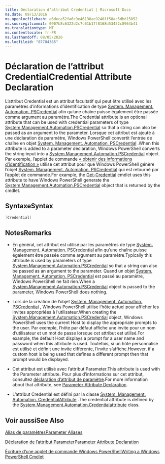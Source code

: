 ```yaml
---
title: Déclaration d’attribut Credential | Microsoft Docs
ms.date: 09/13/2016
ms.openlocfilehash: a6deca52fa6c9e46138ae92401f58ac5dbd15852
ms.sourcegitcommit: 0907b8c6322d2c7c61b17f8168d53452c8964b41
ms.translationtype: MT
ms.contentlocale: fr-FR
ms.lasthandoff: 08/05/2020
ms.locfileid: "87784365"
---
```

# <a name="credential-attribute-declaration"></a><span data-ttu-id="15aa6-102">Déclaration de l’attribut Credential</span><span class="sxs-lookup"><span data-stu-id="15aa6-102">Credential Attribute Declaration</span></span>

<span data-ttu-id="15aa6-103">L’attribut Credential est un attribut facultatif qui peut être utilisé avec les paramètres d’informations d’identification de type [System. Management. Automation. PSCredential](/dotnet/api/System.Management.Automation.PSCredential) afin qu’une chaîne puisse également être passée comme argument au paramètre.</span><span class="sxs-lookup"><span data-stu-id="15aa6-103">The Credential attribute is an optional attribute that can be used with credential parameters of type [System.Management.Automation.PSCredential](/dotnet/api/System.Management.Automation.PSCredential) so that a string can also be passed as an argument to the parameter.</span></span> <span data-ttu-id="15aa6-104">Lorsque cet attribut est ajouté à une déclaration de paramètre, Windows PowerShell convertit l’entrée de chaîne en objet [System. Management. Automation. PSCredential](/dotnet/api/System.Management.Automation.PSCredential) .</span><span class="sxs-lookup"><span data-stu-id="15aa6-104">When this attribute is added to a parameter declaration, Windows PowerShell converts the string input into a [System.Management.Automation.PSCredential](/dotnet/api/System.Management.Automation.PSCredential) object.</span></span> <span data-ttu-id="15aa6-105">Par exemple, l’applet de commande [« obtenir des informations d’identification »](/powershell/module/Microsoft.PowerShell.Security/Get-Credential) utilise cet attribut pour que Windows PowerShell génère l’objet [System. Management. Automation. PSCredential](/dotnet/api/System.Management.Automation.PSCredential) qui est retourné par l’applet de commande.</span><span class="sxs-lookup"><span data-stu-id="15aa6-105">For example, the [Get-Credential](/powershell/module/Microsoft.PowerShell.Security/Get-Credential) cmdlet uses this attribute to have Windows PowerShell generate the [System.Management.Automation.PSCredential](/dotnet/api/System.Management.Automation.PSCredential) object that is returned by the cmdlet.</span></span>

## <a name="syntax"></a><span data-ttu-id="15aa6-106">Syntaxe</span><span class="sxs-lookup"><span data-stu-id="15aa6-106">Syntax</span></span>

```csharp
[Credential]
```

## <a name="remarks"></a><span data-ttu-id="15aa6-107">Notes</span><span class="sxs-lookup"><span data-stu-id="15aa6-107">Remarks</span></span>

- <span data-ttu-id="15aa6-108">En général, cet attribut est utilisé par les paramètres de type [System. Management. Automation. PSCredential](/dotnet/api/System.Management.Automation.PSCredential) afin qu’une chaîne puisse également être passée comme argument au paramètre.</span><span class="sxs-lookup"><span data-stu-id="15aa6-108">Typically this attribute is used by parameters of type [System.Management.Automation.PSCredential](/dotnet/api/System.Management.Automation.PSCredential) so that a string can also be passed as an argument to the parameter.</span></span> <span data-ttu-id="15aa6-109">Quand un objet [System. Management. Automation. PSCredential](/dotnet/api/System.Management.Automation.PSCredential) est passé au paramètre, Windows PowerShell ne fait rien.</span><span class="sxs-lookup"><span data-stu-id="15aa6-109">When a [System.Management.Automation.PSCredential](/dotnet/api/System.Management.Automation.PSCredential) object is passed to the parameter, Windows PowerShell does nothing.</span></span>

- <span data-ttu-id="15aa6-110">Lors de la création de l’objet [System. Management. Automation. PSCredential](/dotnet/api/System.Management.Automation.PSCredential) , Windows PowerShell utilise l’hôte actuel pour afficher les invites appropriées à l’utilisateur.</span><span class="sxs-lookup"><span data-stu-id="15aa6-110">When creating the [System.Management.Automation.PSCredential](/dotnet/api/System.Management.Automation.PSCredential) object, Windows PowerShell uses the current Host to display the appropriate prompts to the user.</span></span> <span data-ttu-id="15aa6-111">Par exemple, l’hôte par défaut affiche une invite pour un nom d’utilisateur et un mot de passe lorsque cet attribut est utilisé.</span><span class="sxs-lookup"><span data-stu-id="15aa6-111">For example, the default Host displays a prompt for a user name and password when this attribute is used.</span></span> <span data-ttu-id="15aa6-112">Toutefois, si un hôte personnalisé est utilisé et définit une invite différente, l’invite s’affiche.</span><span class="sxs-lookup"><span data-stu-id="15aa6-112">However, if a custom host is being used that defines a different prompt then that prompt would be displayed.</span></span>

- <span data-ttu-id="15aa6-113">Cet attribut est utilisé avec l’attribut Parameter.</span><span class="sxs-lookup"><span data-stu-id="15aa6-113">This attribute is used with the Parameter attribute.</span></span> <span data-ttu-id="15aa6-114">Pour plus d’informations sur cet attribut, consultez [déclaration d’attribut de paramètre](./parameter-attribute-declaration.md).</span><span class="sxs-lookup"><span data-stu-id="15aa6-114">For more information about that attribute, see [Parameter Attribute Declaration](./parameter-attribute-declaration.md).</span></span>

- <span data-ttu-id="15aa6-115">L’attribut Credential est défini par la classe [System. Management. Automation. CredentialAttribute](/dotnet/api/System.Management.Automation.CredentialAttribute) .</span><span class="sxs-lookup"><span data-stu-id="15aa6-115">The credential attribute is defined by the [System.Management.Automation.Credentialattribute](/dotnet/api/System.Management.Automation.CredentialAttribute) class.</span></span>

## <a name="see-also"></a><span data-ttu-id="15aa6-116">Voir aussi</span><span class="sxs-lookup"><span data-stu-id="15aa6-116">See Also</span></span>

[<span data-ttu-id="15aa6-117">Alias de paramètres</span><span class="sxs-lookup"><span data-stu-id="15aa6-117">Parameter Aliases</span></span>](./parameter-aliases.md)

[<span data-ttu-id="15aa6-118">Déclaration de l’attribut Parameter</span><span class="sxs-lookup"><span data-stu-id="15aa6-118">Parameter Attribute Declaration</span></span>](./parameter-attribute-declaration.md)

[<span data-ttu-id="15aa6-119">Écriture d’une applet de commande Windows PowerShell</span><span class="sxs-lookup"><span data-stu-id="15aa6-119">Writing a Windows PowerShell Cmdlet</span></span>](./writing-a-windows-powershell-cmdlet.md)
